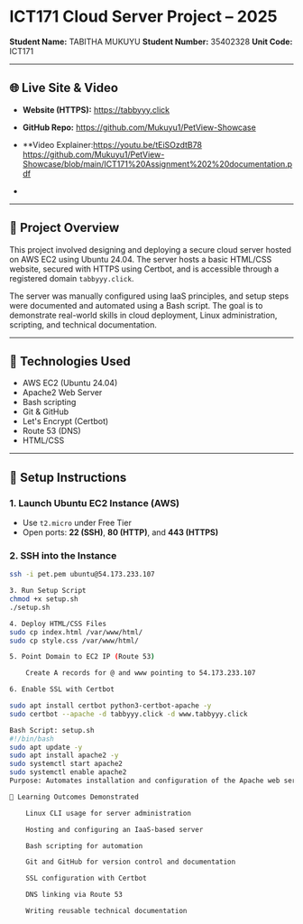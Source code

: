 # ICT171 Cloud Server Project – 2025

**Student Name:**   TABITHA MUKUYU
**Student Number:** 35402328 
**Unit Code:** ICT171 

---

## 🌐 Live Site & Video

- **Website (HTTPS):** https://tabbyyy.click  
- **GitHub Repo:**   https://github.com/Mukuyu1/PetView-Showcase
- **Video Explainer:https://youtu.be/tEiSOzdtB78
  https://github.com/Mukuyu1/PetView-Showcase/blob/main/ICT171%20Assignment%202%20documentation.pdf

- 

---

## 📄 Project Overview

This project involved designing and deploying a secure cloud server hosted on AWS EC2 using Ubuntu 24.04. The server hosts a basic HTML/CSS website, secured with HTTPS using Certbot, and is accessible through a registered domain `tabbyyy.click`.

The server was manually configured using IaaS principles, and setup steps were documented and automated using a Bash script. The goal is to demonstrate real-world skills in cloud deployment, Linux administration, scripting, and technical documentation.

---

## 🔧 Technologies Used

- AWS EC2 (Ubuntu 24.04)
- Apache2 Web Server
- Bash scripting
- Git & GitHub
- Let's Encrypt (Certbot)
- Route 53 (DNS)
- HTML/CSS

---

## 🚀 Setup Instructions

### 1. Launch Ubuntu EC2 Instance (AWS)
- Use `t2.micro` under Free Tier
- Open ports: **22 (SSH)**, **80 (HTTP)**, and **443 (HTTPS)**

### 2. SSH into the Instance
```bash
ssh -i pet.pem ubuntu@54.173.233.107

3. Run Setup Script
chmod +x setup.sh
./setup.sh

4. Deploy HTML/CSS Files
sudo cp index.html /var/www/html/
sudo cp style.css /var/www/html/

5. Point Domain to EC2 IP (Route 53)

    Create A records for @ and www pointing to 54.173.233.107

6. Enable SSL with Certbot

sudo apt install certbot python3-certbot-apache -y
sudo certbot --apache -d tabbyyy.click -d www.tabbyyy.click

Bash Script: setup.sh
#!/bin/bash
sudo apt update -y
sudo apt install apache2 -y
sudo systemctl start apache2
sudo systemctl enable apache2
Purpose: Automates installation and configuration of the Apache web server on a fresh Ubuntu instance.

🧠 Learning Outcomes Demonstrated

    Linux CLI usage for server administration

    Hosting and configuring an IaaS-based server

    Bash scripting for automation

    Git and GitHub for version control and documentation

    SSL configuration with Certbot

    DNS linking via Route 53

    Writing reusable technical documentation








